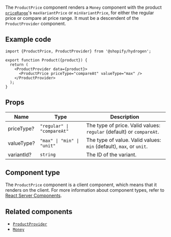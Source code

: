 <!-- This file is generated from source code in the Shopify/hydrogen repo. Edit the files in /packages/hydrogen/src/components/ProductPrice and run 'yarn generate-docs' at the root of this repo. For more information, refer to https://github.com/Shopify/shopify-dev/blob/main/content/internal/operations/reference-docs/hydrogen.md. -->

The `ProductPrice` component renders a `Money` component with the product
[`priceRange`](/api/storefront/reference/products/productpricerange)'s `maxVariantPrice` or `minVariantPrice`, for either the regular price or compare at price range. It must be a descendent of the `ProductProvider` component.

## Example code

```tsx
import {ProductPrice, ProductProvider} from '@shopify/hydrogen';

export function Product({product}) {
  return (
    <ProductProvider data={product}>
      <ProductPrice priceType="compareAt" valueType="max" />
    </ProductProvider>
  );
}
```

## Props

| Name       | Type                                          | Description                                                          |
| ---------- | --------------------------------------------- | -------------------------------------------------------------------- |
| priceType? | <code>"regular" &#124; "compareAt"</code>     | The type of price. Valid values: `regular` (default) or `compareAt`. |
| valueType? | <code>"max" &#124; "min" &#124; "unit"</code> | The type of value. Valid values: `min` (default), `max`, or `unit`.  |
| variantId? | <code>string</code>                           | The ID of the variant.                                               |

## Component type

The `ProductPrice` component is a client component, which means that it renders on the client. For more information about component types, refer to [React Server Components](/custom-storefronts/hydrogen/framework/react-server-components).

## Related components

- [`ProductProvider`](/api/hydrogen/components/product-variant/productprovider)
- [`Money`](/api/hydrogen/components/primitive/money)
